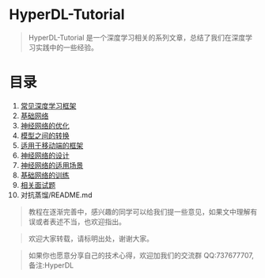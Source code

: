 # HyperDL-Tutorial

> HyperDL-Tutorial 是一个深度学习相关的系列文章，总结了我们在深度学习实践中的一些经验。

# 目录

1. [常见深度学习框架](1.常见深度学习框架/README.md)
2. [基础网络](2.基础网络/README.md)
3. [神经网络的优化](3.神经网络的优化/README.md)
4. [模型之间的转换](4.模型之间的转换/README.md)
5. [适用于移动端的框架](5.适用于移动端的框架/README.md)
6. [神经网络的设计](6.神经网络的设计/README.md)
7. [神经网络的适用场景](7.神经网络的适用场景/README.md)
8. [基础网络的训练](8.基础网络的训练/README.md)
9. [相关面试题](9.相关面试题/README.md)
10. 对抗蒸馏/README.md


> 教程在逐渐完善中，感兴趣的同学可以给我们提一些意见，如果文中理解有误或者表述不当，也欢迎指出。

> 欢迎大家转载，请标明出处，谢谢大家。

> 如果你也愿意分享自己的技术心得，欢迎加我们的交流群 QQ:737677707, 备注:HyperDL
